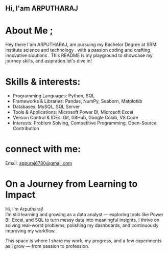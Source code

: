 ## Hi, I'am ARPUTHARAJ

# About Me ;
Hey there I'am ARPUTHARAJ, am pursuing my Bachelor Degree  at SRM institute science and technology . with a passion coding and crafting innovative sloutions . This README is my playground to showcase my journey skills, and asipration.let's dive in!

# Skills & interests:
- Programming Languages: Python, SQL
- Frameworks & Libraries: Pandas, NumPy, Seaborn, Matplotlib
- Databases: MySQL, SQL Server
- Tools & Applications: Microsoft Power BI, Microsoft Excel
- Version Control & IDEs: Git, GitHub, Google Colab, VS Code
- Interests: Problem Solving, Competitive Programming, Open-Source Contribution

# connect with me:
Email: appuraj6780@gmail.com

# On a Journey from Learning to Impact

Hi, I’m Arputharaj!  
I’m still learning and growing as a data analyst — exploring tools like Power BI, Excel, and SQL to turn messy data into meaningful insights. I thrive on solving real-world problems, polishing my dashboards, and continuously improving my workflow.

This space is where I share my work, my progress, and a few experiments as I grow — from passion to profession.
